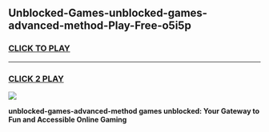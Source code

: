 
## Unblocked-Games-unblocked-games-advanced-method-Play-Free-o5i5p
<h3>
<a href="https://premium76.site?title=unblocked-games-advanced-method&ref=15A">CLICK TO PLAY</a></h3>
<hr>

<h3>
<a href="https://premium76.site?title=unblocked-games-advanced-method&ref=15A">CLICK 2 PLAY</a>
  
</h3>

<a href="https://premium76.site?title=unblocked-games-advanced-method&ref=15A"><img src="https://clearcache.store/games.png"></a>


**unblocked-games-advanced-method games unblocked: Your Gateway to Fun and Accessible Online Gaming**
